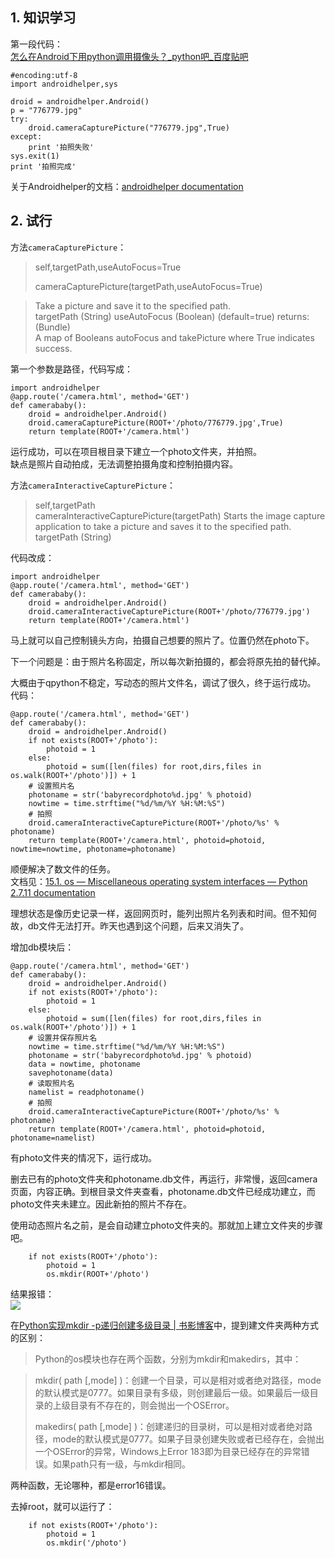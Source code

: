 ## 1. 知识学习

第一段代码：  
[怎么在Android下用python调用摄像头？_python吧_百度贴吧](http://tieba.baidu.com/p/2682413660)  

    #encoding:utf-8
	import androidhelper,sys

	droid = androidhelper.Android()
	p = "776779.jpg"
	try:
		droid.cameraCapturePicture("776779.jpg",True)
	except:
		print '拍照失败'
	sys.exit(1)
	print '拍照完成'

关于Androidhelper的文档：[androidhelper documentation](http://kylelk.github.io/html-examples/androidhelper.html)  

## 2. 试行

方法`cameraCapturePicture`：  
> self,targetPath,useAutoFocus=True  
> 
> cameraCapturePicture(targetPath,useAutoFocus=True)   

> Take a picture and save it to the specified path.   
> targetPath (String) useAutoFocus (Boolean) (default=true) returns: (Bundle)  
> A map of Booleans autoFocus and takePicture where True indicates success.  

第一个参数是路径，代码写成：  

    import androidhelper
    @app.route('/camera.html', method='GET')
	def camerababy():
		droid = androidhelper.Android()
		droid.cameraCapturePicture(ROOT+'/photo/776779.jpg',True)
		return template(ROOT+'/camera.html')
运行成功，可以在项目根目录下建立一个photo文件夹，并拍照。  
缺点是照片自动拍成，无法调整拍摄角度和控制拍摄内容。  

方法`cameraInteractiveCapturePicture`：  
>self,targetPath  
cameraInteractiveCapturePicture(targetPath) Starts the image capture application to take a picture and saves it to the specified path. targetPath (String)  

代码改成：  

    import androidhelper
    @app.route('/camera.html', method='GET')
	def camerababy():
		droid = androidhelper.Android()
		droid.cameraInteractiveCapturePicture(ROOT+'/photo/776779.jpg')
		return template(ROOT+'/camera.html')  
马上就可以自己控制镜头方向，拍摄自己想要的照片了。位置仍然在photo下。  

下一个问题是：由于照片名称固定，所以每次新拍摄的，都会将原先拍的替代掉。  

大概由于qpython不稳定，写动态的照片文件名，调试了很久，终于运行成功。  
代码：  

    @app.route('/camera.html', method='GET')
	def camerababy():
	    droid = androidhelper.Android()
	    if not exists(ROOT+'/photo'):
	        photoid = 1 
	    else:
	        photoid = sum([len(files) for root,dirs,files in os.walk(ROOT+'/photo')]) + 1
	    # 设置照片名
	    photoname = str('babyrecordphoto%d.jpg' % photoid)
	    nowtime = time.strftime("%d/%m/%Y %H:%M:%S")
	    # 拍照
	    droid.cameraInteractiveCapturePicture(ROOT+'/photo/%s' % photoname)
	    return template(ROOT+'/camera.html', photoid=photoid, nowtime=nowtime, photoname=photoname)

顺便解决了数文件的任务。  
文档见：[15.1. os — Miscellaneous operating system interfaces — Python 2.7.11 documentation](https://docs.python.org/2/library/os.html)  

理想状态是像历史记录一样，返回网页时，能列出照片名列表和时间。但不知何故，db文件无法打开。昨天也遇到这个问题，后来又消失了。  

增加db模块后：  

    @app.route('/camera.html', method='GET')
	def camerababy():
	    droid = androidhelper.Android()
	    if not exists(ROOT+'/photo'):
	        photoid = 1 
	    else:
	        photoid = sum([len(files) for root,dirs,files in os.walk(ROOT+'/photo')]) + 1
	    # 设置并保存照片名
	    nowtime = time.strftime("%d/%m/%Y %H:%M:%S")    
	    photoname = str('babyrecordphoto%d.jpg' % photoid)
	    data = nowtime, photoname
	    savephotoname(data)
	    # 读取照片名
	    namelist = readphotoname()  
	    # 拍照
	    droid.cameraInteractiveCapturePicture(ROOT+'/photo/%s' % photoname)
	    return template(ROOT+'/camera.html', photoid=photoid, photoname=namelist)  

有photo文件夹的情况下，运行成功。  

删去已有的photo文件夹和photoname.db文件，再运行，非常慢，返回camera页面，内容正确。到根目录文件夹查看，photoname.db文件已经成功建立，而photo文件夹未建立。因此新拍的照片不存在。  

使用动态照片名之前，是会自动建立photo文件夹的。那就加上建立文件夹的步骤吧。  

        if not exists(ROOT+'/photo'):
	        photoid = 1 
	        os.mkdir(ROOT+'/photo')

结果报错：  
![](http://7xotr7.com1.z0.glb.clouddn.com/15-12-28/80212646.jpg)  

在[Python实现mkdir -p递归创建多级目录 | 书影博客](http://bookshadow.com/weblog/2014/10/02/python-mkdir-p/)中，提到建文件夹两种方式的区别：  

> Python的os模块也存在两个函数，分别为mkdir和makedirs，其中：

> mkdir( path [,mode] )：创建一个目录，可以是相对或者绝对路径，mode的默认模式是0777。如果目录有多级，则创建最后一级。如果最后一级目录的上级目录有不存在的，则会抛出一个OSError。  
> 
> makedirs( path [,mode] )：创建递归的目录树，可以是相对或者绝对路径，mode的默认模式是0777。如果子目录创建失败或者已经存在，会抛出一个OSError的异常，Windows上Error 183即为目录已经存在的异常错误。如果path只有一级，与mkdir相同。  

两种函数，无论哪种，都是error16错误。  

去掉root，就可以运行了：  

        if not exists(ROOT+'/photo'):
	        photoid = 1 
	        os.mkdir('/photo')